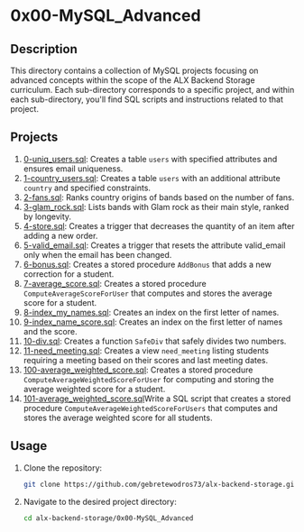 # 0x00-MySQL_Advanced

## Description

This directory contains a collection of MySQL projects focusing on advanced concepts within the scope of the ALX Backend Storage curriculum. Each sub-directory corresponds to a specific project, and within each sub-directory, you'll find SQL scripts and instructions related to that project.

## Projects

1. [0-uniq_users.sql](./0-uniq_users.sql): Creates a table `users` with specified attributes and ensures email uniqueness.
2. [1-country_users.sql](./1-country_users.sql): Creates a table `users` with an additional attribute `country` and specified constraints.
3. [2-fans.sql](./2-fans.sql): Ranks country origins of bands based on the number of fans.
4. [3-glam_rock.sql](./3-glam_rock.sql): Lists bands with Glam rock as their main style, ranked by longevity.
5. [4-store.sql](./4-store.sql): Creates a trigger that decreases the quantity of an item after adding a new order.
6. [5-valid_email.sql](./5-valid_email.sql): Creates a trigger that resets the attribute valid_email only when the email has been changed.
7. [6-bonus.sql](./6-bonus.sql): Creates a stored procedure `AddBonus` that adds a new correction for a student.
8. [7-average_score.sql](./7-average_score.sql): Creates a stored procedure `ComputeAverageScoreForUser` that computes and stores the average score for a student.
9. [8-index_my_names.sql](./8-index_my_names.sql): Creates an index on the first letter of names.
10. [9-index_name_score.sql](./9-index_name_score.sql): Creates an index on the first letter of names and the score.
11. [10-div.sql](./10-div.sql): Creates a function `SafeDiv` that safely divides two numbers.
12. [11-need_meeting.sql](./11-need_meeting.sql): Creates a view `need_meeting` listing students requiring a meeting based on their scores and last meeting dates.
13. [100-average_weighted_score.sql](./100-average_weighted_score.sql): Creates a stored procedure `ComputeAverageWeightedScoreForUser` for computing and storing the average weighted score for a student.
14. [101-average_weighted_score.sql](./101-average_weighted_score.sql)Write a SQL script that creates a stored procedure `ComputeAverageWeightedScoreForUsers` that computes and stores the average weighted score for all students.

## Usage

1. Clone the repository:

   ```bash
   git clone https://github.com/gebretewodros73/alx-backend-storage.git
   ```
2. Navigate to the desired project directory:

   ```bash
   cd alx-backend-storage/0x00-MySQL_Advanced
   ```
